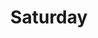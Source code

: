 ---
IMPORTANT: WHEN A VALUE CONTAINS A COLON FOLLOWED BY A SPACE, YOU MUST USE &#58;

layout: print2
title: Saturday

sermon: Ordinary Evangelists and Extraordinary Effects
speaker: Pastor Harold Kim
scripture: Romans 1:16
---